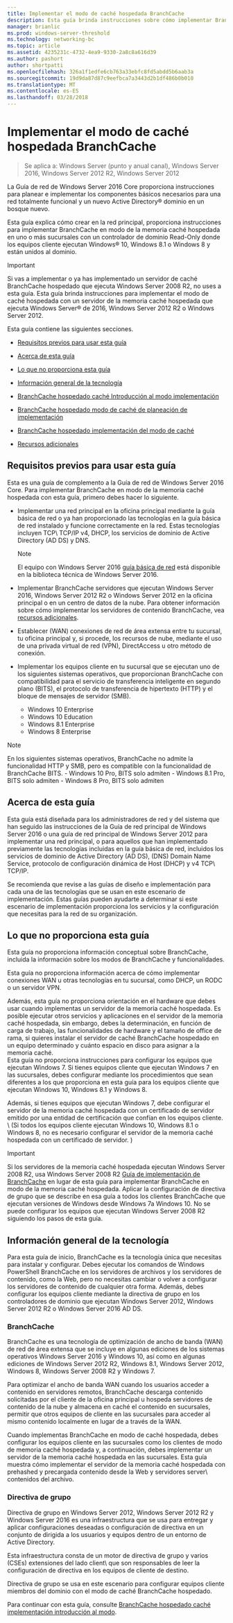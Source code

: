 ```yaml
---
title: Implementar el modo de caché hospedada BranchCache
description: Esta guía brinda instrucciones sobre cómo implementar BranchCache en modo de memoria caché hospedada en equipos que ejecutan Windows Server 2016 y Windows 10
manager: brianlic
ms.prod: windows-server-threshold
ms.technology: networking-bc
ms.topic: article
ms.assetid: 4235231c-4732-4ea9-9330-2a8c8a616d39
ms.author: pashort
author: shortpatti
ms.openlocfilehash: 326a1f1edfe6cb763a33ebfc8fd5abdd5b6aab3a
ms.sourcegitcommit: 19d9da87d87c9eefbca7a3443d2b1df486b0b010
ms.translationtype: MT
ms.contentlocale: es-ES
ms.lasthandoff: 03/28/2018
---
```

# <a name="deploy-branchcache-hosted-cache-mode"></a>Implementar el modo de caché hospedada BranchCache

>Se aplica a: Windows Server (punto y anual canal), Windows Server 2016, Windows Server 2012 R2, Windows Server 2012

La Guía de red de Windows Server 2016 Core proporciona instrucciones para planear e implementar los componentes básicos necesarios para una red totalmente funcional y un nuevo Active Directory&reg; dominio en un bosque nuevo.

Esta guía explica cómo crear en la red principal, proporciona instrucciones para implementar BranchCache en modo de la memoria caché hospedada en uno o más sucursales con un controlador de dominio Read\-Only donde los equipos cliente ejecutan Windows&reg; 10, Windows 8.1 o Windows 8 y están unidos al dominio.

>[!IMPORTANT]
>Si vas a implementar o ya has implementado un servidor de caché BranchCache hospedado que ejecuta Windows Server 2008 R2, no uses a esta guía. Esta guía brinda instrucciones para implementar el modo de caché hospedada con un servidor de la memoria caché hospedada que ejecuta Windows Server&reg; de 2016, Windows Server 2012 R2 o Windows Server 2012.

Esta guía contiene las siguientes secciones.

- [Requisitos previos para usar esta guía](#bkmk_pre)

- [Acerca de esta guía](#bkmk_about)

- [Lo que no proporciona esta guía](#bkmk_not)

- [Información general de la tecnología](#bkmk_tech)

- [BranchCache hospedado caché Introducción al modo implementación](2-Bc-Hcm-Deploy-Overview.md)

- [BranchCache hospedado modo de caché de planeación de implementación](3-Bc-Hcm-Plan.md)

- [BranchCache hospedado implementación del modo de caché](4-Bc-Hcm-Deployment.md)

- [Recursos adicionales](11-Bc-Hcm-additional-resources.md)

## <a name="bkmk_pre"></a>Requisitos previos para usar esta guía

Esta es una guía de complemento a la Guía de red de Windows Server 2016 Core. Para implementar BranchCache en modo de la memoria caché hospedada con esta guía, primero debes hacer lo siguiente.

- Implementar una red principal en la oficina principal mediante la guía básica de red o ya han proporcionado las tecnologías en la guía básica de red instalado y funcione correctamente en la red. Estas tecnologías incluyen TCP\ TCP/IP v4, DHCP, los servicios de dominio de Active Directory \(AD DS\) y DNS.

    > [!NOTE]
    > El equipo con Windows Server 2016 [guía básica de red](https://technet.microsoft.com/windows-server-docs/networking/core-network-guide/core-network-guide) está disponible en la biblioteca técnica de Windows Server 2016.  

- Implementar BranchCache servidores que ejecutan Windows Server 2016, Windows Server 2012 R2 o Windows Server 2012 en la oficina principal o en un centro de datos de la nube. Para obtener información sobre cómo implementar los servidores de contenido BranchCache, vea [recursos adicionales](11-Bc-Hcm-additional-resources.md).

- Establecer \(WAN\) conexiones de red de área extensa entre tu sucursal, tu oficina principal y, si procede, los recursos de nube, mediante el uso de una privada virtual de red \(VPN\), DirectAccess u otro método de conexión.

- Implementar los equipos cliente en tu sucursal que se ejecutan uno de los siguientes sistemas operativos, que proporcionan BranchCache con compatibilidad para el servicio de transferencia inteligente en segundo plano (BITS), el protocolo de transferencia de hipertexto (HTTP) y el bloque de mensajes de servidor (SMB).
    - Windows 10 Enterprise
    - Windows 10 Education
    - Windows 8.1 Enterprise
    - Windows 8 Enterprise

>[!NOTE]
>En los siguientes sistemas operativos, BranchCache no admite la funcionalidad HTTP y SMB, pero es compatible con la funcionalidad de BranchCache BITS.
>     - Windows 10 Pro, BITS solo admiten
>     - Windows 8.1 Pro, BITS solo admiten
>     - Windows 8 Pro, BITS solo admiten

## <a name="bkmk_about"></a>Acerca de esta guía

Esta guía está diseñada para los administradores de red y del sistema que han seguido las instrucciones de la Guía de red principal de Windows Server 2016 o una guía de red principal de Windows Server 2012 para implementar una red principal, o para aquellos que han implementado previamente las tecnologías incluidas en la guía básica de red, incluidos los servicios de dominio de Active Directory \(AD DS\), \(DNS\) Domain Name Service, protocolo de configuración dinámica de Host \(DHCP\) y v4 TCP\ TCP/IP.

Se recomienda que revise a las guías de diseño e implementación para cada una de las tecnologías que se usan en este escenario de implementación. Estas guías pueden ayudarte a determinar si este escenario de implementación proporciona los servicios y la configuración que necesitas para la red de su organización.

## <a name="bkmk_not"></a>Lo que no proporciona esta guía

Esta guía no proporciona información conceptual sobre BranchCache, incluida la información sobre los modos de BranchCache y funcionalidades.  

Esta guía no proporciona información acerca de cómo implementar conexiones WAN u otras tecnologías en tu sucursal, como DHCP, un RODC o un servidor VPN.

Además, esta guía no proporciona orientación en el hardware que debes usar cuando implementas un servidor de la memoria caché hospedada. Es posible ejecutar otros servicios y aplicaciones en el servidor de la memoria caché hospedada, sin embargo, debes la determinación, en función de carga de trabajo, las funcionalidades de hardware y el tamaño de office de rama, si quieres instalar el servidor de caché BranchCache hospedado en un equipo determinado y cuánto espacio en disco para asignar a la memoria caché.  
Esta guía no proporciona instrucciones para configurar los equipos que ejecutan Windows 7. Si tienes equipos cliente que ejecutan Windows 7 en las sucursales, debes configurar mediante los procedimientos que sean diferentes a los que proporciona en esta guía para los equipos cliente que ejecutan Windows 10, Windows 8.1 y Windows 8.
  
Además, si tienes equipos que ejecutan Windows 7, debe configurar el servidor de la memoria caché hospedada con un certificado de servidor emitido por una entidad de certificación que confían en los equipos cliente. \ (Si todos los equipos cliente ejecutan Windows 10, Windows 8.1 o Windows 8, no es necesario configurar el servidor de la memoria caché hospedada con un certificado de servidor. \) 
> [!IMPORTANT]
> Si los servidores de la memoria caché hospedada ejecutan Windows Server 2008 R2, usa Windows Server 2008 R2 [Guía de implementación de BranchCache](https://technet.microsoft.com/library/ee649232(v=ws.10).aspx) en lugar de esta guía para implementar BranchCache en modo de la memoria caché hospedada. Aplicar la configuración de directiva de grupo que se describe en esa guía a todos los clientes BranchCache que ejecutan versiones de Windows desde Windows 7a Windows 10. No se puede configurar los equipos que ejecutan Windows Server 2008 R2 siguiendo los pasos de esta guía.

## <a name="bkmk_tech"></a>Información general de la tecnología

Para esta guía de inicio, BranchCache es la tecnología única que necesitas para instalar y configurar. Debes ejecutar los comandos de Windows PowerShell BranchCache en los servidores de archivos y los servidores de contenido, como la Web, pero no necesitas cambiar o volver a configurar los servidores de contenido de cualquier otra forma. Además, debes configurar los equipos cliente mediante la directiva de grupo en los controladores de dominio que ejecutan Windows Server 2012, Windows Server 2012 R2 o Windows Server 2016 AD DS.

### <a name="branchcache"></a>BranchCache

BranchCache es una tecnología de optimización de ancho de banda (WAN) de red de área extensa que se incluye en algunas ediciones de los sistemas operativos Windows Server 2016 y Windows 10, así como en algunas ediciones de Windows Server 2012 R2, Windows 8.1, Windows Server 2012, Windows 8, Windows Server 2008 R2 y Windows 7.

Para optimizar el ancho de banda WAN cuando los usuarios acceder a contenido en servidores remotos, BranchCache descarga contenido solicitadas por el cliente de la oficina principal u hospeda servidores de contenido de la nube y almacena en caché el contenido en sucursales, permitir que otros equipos de cliente en las sucursales para acceder al mismo contenido localmente en lugar de a través de la WAN.

Cuando implementas BranchCache en modo de caché hospedada, debes configurar los equipos cliente en las sucursales como los clientes de modo de memoria caché hospedada y, a continuación, debes implementar un servidor de la memoria caché hospedada en las sucursales. Esta guía muestra cómo implementar el servidor de la memoria caché hospedada con prehashed y precargada contenido desde la Web y servidores server\ contenidos del archivo.

### <a name="group-policy"></a>Directiva de grupo

Directiva de grupo en Windows Server 2012, Windows Server 2012 R2 y Windows Server 2016 es una infraestructura que se usa para entregar y aplicar configuraciones deseadas o configuración de directiva en un conjunto de dirigida a los usuarios y equipos dentro de un entorno de Active Directory. 

Esta infraestructura consta de un motor de directiva de grupo y varios \(CSEs\) extensiones del lado client\ que son responsables de leer la configuración de directiva en los equipos de cliente de destino.

Directiva de grupo se usa en este escenario para configurar equipos cliente miembros del dominio con el modo de caché BranchCache hospedado.

Para continuar con esta guía, consulte [BranchCache hospedado caché implementación introducción al modo](2-Bc-Hcm-Deploy-Overview.md).
